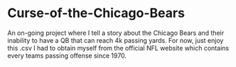 # Curse-of-the-Chicago-Bears
An on-going project where I tell a story about the Chicago Bears and their inability to have a QB that can reach 4k passing yards. For now, just enjoy this .csv I had to obtain myself from the official NFL website which contains every teams passing offense since 1970.
